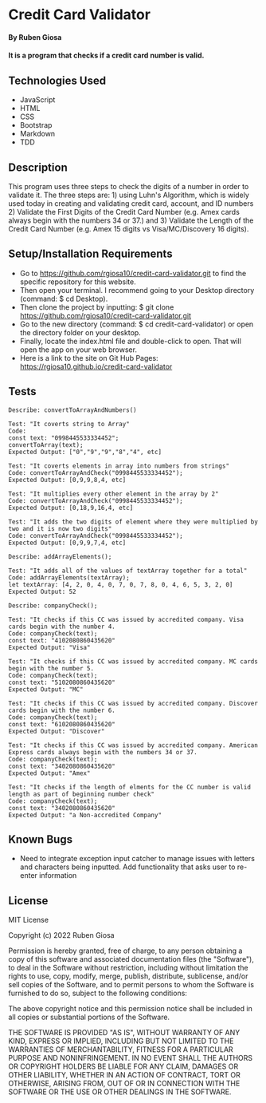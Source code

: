 # Credit Card Validator

#### By Ruben Giosa

#### It is a program that checks if a credit card number is valid. 

## Technologies Used

* JavaScript
* HTML
* CSS
* Bootstrap
* Markdown
* TDD

## Description

This program uses three steps to check the digits of a number in order to validate it. The three steps are: 1) using Luhn's Algorithm, which is widely used today in creating and validating credit card, account, and ID numbers 2) Validate the First Digits of the Credit Card Number (e.g. Amex cards always begin with the numbers 34 or 37.) and 3) Validate the Length of the Credit Card Number (e.g. Amex 15 digits vs Visa/MC/Discovery 16 digits).

## Setup/Installation Requirements

* Go to https://github.com/rgiosa10/credit-card-validator.git to find the specific repository for this website.
* Then open your terminal. I recommend going to your Desktop directory (command: $ cd Desktop).
* Then clone the project by inputting: $ git clone https://github.com/rgiosa10/credit-card-validator.git
* Go to the new directory (command: $ cd credit-card-validator) or open the directory folder on your desktop.
* Finally, locate the index.html file and double-click to open. That will open the app on your web browser.
* Here is a link to the site on Git Hub Pages: https://rgiosa10.github.io/credit-card-validator

## Tests

```
Describe: convertToArrayAndNumbers()

Test: "It coverts string to Array"
Code: 
const text: "0998445533334452";
convertToArray(text);
Expected Output: ["0","9","9","8","4", etc]

Test: "It coverts elements in array into numbers from strings"
Code: convertToArrayAndCheck("0998445533334452");
Expected Output: [0,9,9,8,4, etc]

Test: "It multiplies every other element in the array by 2"
Code: convertToArrayAndCheck("0998445533334452");
Expected Output: [0,18,9,16,4, etc]

Test: "It adds the two digits of element where they were multiplied by two and it is now two digits"
Code: convertToArrayAndCheck("0998445533334452");
Expected Output: [0,9,9,7,4, etc]

Describe: addArrayElements();

Test: "It adds all of the values of textArray together for a total"
Code: addArrayElements(textArray);
let textArray: [4, 2, 0, 4, 0, 7, 0, 7, 8, 0, 4, 6, 5, 3, 2, 0]
Expected Output: 52

Describe: companyCheck();

Test: "It checks if this CC was issued by accredited company. Visa cards begin with the number 4. 
Code: companyCheck(text);
const text: "4102080860435620"
Expected Output: "Visa"

Test: "It checks if this CC was issued by accredited company. MC cards begin with the number 5. 
Code: companyCheck(text);
const text: "5102080860435620"
Expected Output: "MC"

Test: "It checks if this CC was issued by accredited company. Discover cards begin with the number 6. 
Code: companyCheck(text);
const text: "6102080860435620"
Expected Output: "Discover"

Test: "It checks if this CC was issued by accredited company. American Express cards always begin with the numbers 34 or 37. 
Code: companyCheck(text);
const text: "3402080860435620"
Expected Output: "Amex"

Test: "It checks if the length of elments for the CC number is valid length as part of beginning number check" 
Code: companyCheck(text);
const text: "3402080860435620"
Expected Output: "a Non-accredited Company"

```

## Known Bugs

* Need to integrate exception input catcher to manage issues with letters and characters being inputted. Add functionality that asks user to re-enter information

## License

MIT License

Copyright (c) 2022 Ruben Giosa

Permission is hereby granted, free of charge, to any person obtaining a copy of this software and associated documentation files (the "Software"), to deal in the Software without restriction, including without limitation the rights to use, copy, modify, merge, publish, distribute, sublicense, and/or sell copies of the Software, and to permit persons to whom the Software is furnished to do so, subject to the following conditions:

The above copyright notice and this permission notice shall be included in all copies or substantial portions of the Software.

THE SOFTWARE IS PROVIDED "AS IS", WITHOUT WARRANTY OF ANY KIND, EXPRESS OR IMPLIED, INCLUDING BUT NOT LIMITED TO THE WARRANTIES OF MERCHANTABILITY, FITNESS FOR A PARTICULAR PURPOSE AND NONINFRINGEMENT. IN NO EVENT SHALL THE AUTHORS OR COPYRIGHT HOLDERS BE LIABLE FOR ANY CLAIM, DAMAGES OR OTHER LIABILITY, WHETHER IN AN ACTION OF CONTRACT, TORT OR OTHERWISE, ARISING FROM, OUT OF OR IN CONNECTION WITH THE SOFTWARE OR THE USE OR OTHER DEALINGS IN THE SOFTWARE.